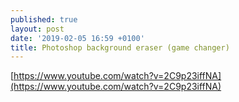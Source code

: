 ```yaml
---
published: true
layout: post
date: '2019-02-05 16:59 +0100'
title: Photoshop background eraser (game changer)
---
```

[https://www.youtube.com/watch?v=2C9p23iffNA](https://www.youtube.com/watch?v=2C9p23iffNA)
